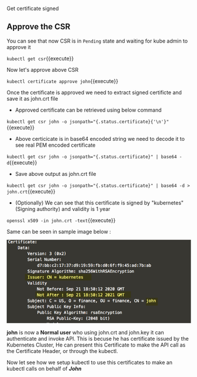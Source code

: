Get certificate signed 

## Approve the CSR 

You can see that now CSR is in `Pending` state and waiting for kube admin to approve it 

`kubectl get csr`{{execute}}

Now let's approve above CSR

`
kubectl certificate approve john
`{{execute}}

Once the certificate is approved we need to extract signed certificte and save it as john.crt file 

- Approved certificate can be retrieved using below command 

`
kubectl get csr john -o jsonpath="{.status.certificate}{'\n'}"
`{{execute}}

- Above certicicate is in base64 encoded string we need to decode it to see real PEM encoded certificate 

`
kubectl get csr john -o jsonpath="{.status.certificate}" | base64 -d
`{{execute}}

- Save above output as john.crt file 

`
kubectl get csr john -o jsonpath="{.status.certificate}" | base64 -d > john.crt
`{{execute}}

- (Optionally) We can see that this certificate is signed by "kubernetes" (Signing authority) and validity is 1 year

`openssl x509 -in john.crt -text`{{execute}}

Same can be seen in sample image below : 

![](https://raw.githubusercontent.com/ishswar/katacoda-scenarios/master/cka-csr-usr/assets/approved_cert.png)


**john** is now a __Normal user__ who using john.crt and john.key it can authenticate and invoke API. This is becuse he has certificate
issued by the Kubernetes Cluster, He can present this Certificate to make the API call as the Certificate Header, or through the kubectl.

Now let see how we setup kubectl to use this certificates to make an kubectl calls on behalf of ***John*** 



